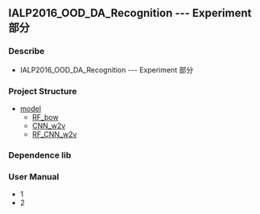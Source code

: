 ## IALP2016_OOD_DA_Recognition --- Experiment 部分
### Describe
- IALP2016_OOD_DA_Recognition --- Experiment 部分

### Project Structure
- [model]()
    - [RF_bow]()
    - [CNN_w2v]()
    - [RF_CNN_w2v]()
### Dependence lib

### User Manual
- 1 
- 2 